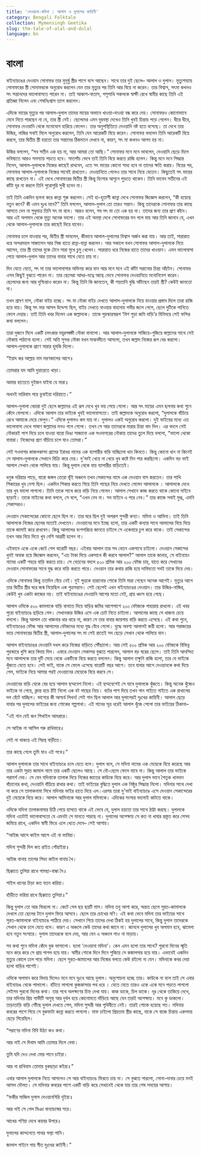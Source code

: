 ```yaml
---
title: 'দেওয়ানা-মদিনা : আলাল ও দুলালের কাহিনী'
category: Bengali Folktale
collection: Mymensingh Geetika
slug: the-tale-of-alal-and-dulal
language: bn
---
```


# **বাংলা**

বাইন্যাচঙের দেওয়ান সোনাফর তার মুমূর্ষু স্ত্রীর পাশে বসে আছেন। সাথে তার দুই ছেলে– আলাল ও দুলাল। মৃত্যুশয্যায় সোনাফরের স্ত্রী সোনাফরকে অনুরোধ করলেন যেন তার মৃত্যুর পর তিনি আর বিয়ে না করেন। তার বিশ্বাস, সৎমা কখনও সৎ সন্তানদের ভালোবাসতে পারেন না। তাই আকাশ-বাতাস, পশুপাখি সকলকে স্বাক্ষী রেখে স্বামীর কাছে তিনি এই প্রতিজ্ঞা নিলেন এবং শেষনিঃশ্বাস ত্যাগ করলেন।

এদিকে মায়ের মৃত্যুর পর আলাল-দুলাল তাদের মায়ের অভাবে খাওয়া-দাওয়া বন্ধ করে দেয়। সোনাফরও কোনোভাবে মেনে নিতে পারছেন না যে, তার স্ত্রী নেই। ছেলেদের এমন দুরবস্থা দেখেও তিনি খুবই চিন্তায় পড়ে গেলেন। ধীরে ধীরে, সোনাফর দেওয়ানি থেকে মনোযোগ হারিয়ে ফেলেন। তার অনুপস্থিতিতে দেওয়ানি নষ্ট হতে বসেছে। তা দেখে তার উজির, নাজির সবাই মিলে অনুরোধ করলেন, তিনি যেন আরেকটি বিয়ে করেন। সোনাফর বললেন তিনি আরেকটি বিয়ে করলে, তার দ্বিতীয় স্ত্রী হয়তো তার সন্তাদের ঠিকমতন দেখবে না, কারণ, সৎ মা কখনও আপন হয় না।

উজির বললেন, “সব সতীন এক হয় না, আর আমরা তো আছি।” সোনাফর মনে মনে ভাবলেন, দেওয়ানি ছেড়ে দিলে ভবিষ্যতে আরও সমস্যায় পড়তে হবে। সাতপাঁচ ভেবে তাই তিনি বিয়ে করতে রাজি হলেন। কিন্তু মনে মনে সিদ্ধান্ত নিলেন, আলাল-দুলালকে নিজের কাছেই রাখবেন, এতে সৎ মায়ের কোনো সাধ্য হবে না তাদের ক্ষতি করার। বিয়ের পর, সোনাফর আলাল-দুলালকে নিজের সাথেই রাখতেন। দেওয়ানিতে গেলেও তার সাথে নিয়ে যেতেন। কিছুতেই সৎ মায়ের কাছে রাখতেন না। এই দেখে সোনাফরের দ্বিতীয় স্ত্রী কিন্তু হিংসার আগুনে পুড়তে থাকেন। তিনি ভাবেন সতীনের এই কাঁটা দূর না করলে তিনি পুরোপুরি সুখী হবেন না।

তাই তিনি একদিন ছলনা করে কান্না শুরু করলেন। সেই হা-হুতাশী কান্না দেখে সোনাফর জিজ্ঞেস করলেন, “কী হয়েছে নতুন কনে? কী এমন দুঃখ মনে?” তিনি বললেন, আলাল-দুলাল তো তারও সন্তান। কিন্তু তাদেরকে সোনাফর তার কাছে আসতে দেন না শুধুমাত্র তিনি সৎ মা বলে। আরও বলেন, সব সৎ মা তো এক হয় না। তাদের জন্য তার প্রাণ কাঁদে। আর এই অপমান থেকে মৃত্যু অনেক ভালো। তার এই অবস্থা দেখে সোনাফরের মন গলে যায় আর তিনি জানান যে, এখন থেকে আলাল-দুলালকে তার কাছেই দিয়ে যাবেন।

সোনাফর চলে যাওয়ার পর, দ্বিতীয় স্ত্রী ভাবলেন, কীভাবে আলাল-দুলালের বিশ্বাস অর্জন করা যায়। আর তাই, সারারাত ধরে অন্দরমহল সাজালেন আর নিজ হাতে রান্না-বান্না করলেন। আর সকালে যখন সোনাফর আলাল-দুলালকে নিয়ে আসেন, তার স্ত্রী তাদের বুকে টেনে সারা মুখে চুমু খেলেন। সারারাত ধরে নিজের হাতে তাদের খাওয়ান। এমন ভালোবাসা পেয়ে আলাল-দুলাল আর তাদের বাবার সাথে যেতে চায় না।

দিন যেতে যেতে, সৎ মা তার ভালোবাসার অভিনয় করে যান আর মনে মনে এই কাঁটা সরানোর চিন্তা আঁটেন। সোনাফর এসব কিছুই বুঝতে পারেন না। তার ছেলেরা আদর-যত্নে আছে ভেবে সোনাফর দেওয়ানিতে মনোনিবেশ করেন। ছেলেদের জন্য আর দুশ্চিন্তাও করেন না। কিন্তু তিনি কি জানতেন, কী শয়তানি বুদ্ধি আঁটছেন তারই স্ত্রী? কেউই জানতো না।

তখন শ্রাবণ মাস, নৌকা বাইচ হচ্ছে। সৎ মা নৌকা বাইচ দেখতে আলাল-দুলালকে নিয়ে যাওয়ার প্রস্তাব দিলে তারা রাজি হয়ে যায়। কিন্তু সৎ মার আসল উদ্দেশ্য ছিল, বাইচ দেখতে যাওয়ার বাহানায় গভীর জলে গেলে, ছেলে দুটিকে পানিতে ফেলে দেয়ার। তাই তিনি খবর দিলেন এক জল্লাদকে। তাকে পুরস্কারস্বরূপ ‘বিশ পুড়া জমি বাড়ি’র বিনিময়ে সেই ফন্দির কথা বললেন।

তারা দুজনে মিলে একটি চমৎকার ময়ূরপঙ্ক্ষী নৌকা বানালো। আর আলাল-দুলালকে সাজিয়ে-গুজিয়ে জল্লাদের সাথে সেই নৌকায় পাঠানো হলো। সেই অতি সুন্দর নৌকা যখন মাঝনদীতে আসলো, তখন জল্লাদ নিজের রূপ বের করলো। আলাল-দুলালকে প্রাণে মারার হুমকি দিলো।

“ইয়াদ কর আল্লার নাম মরণকালের আগে॥

তোমরার যম আমি দুয়ারেতে খাড়া।

আমার হাতেতে দুইজন যাইবা যে মারা॥

অখনই মারিবাম পরে ডুবাইয়া দরিয়াতে।”

আলাল-দুলালা বেচারা দুই ছেলে জল্লাদের এই রূপ দেখে খুব ভয় পেয়ে গেলো। আর সৎ মায়ের এমন ছলনার কথা শুনে কেঁদে ফেললো। এদিকে আলাল তার ভাইকে খুবই ভালোবাসতো। তাই জল্লাদকে অনুরোধ করলো, “দুলালকে বাঁচিয়ে রেখে আমাকে মেরে ফেলুন।” এদিকে দুলালও কম যায় না। দুলালও একই অনুরোধ করলো। দুই ভাইয়ের মধ্যে এত ভালোবাসা দেখে পাষাণ জল্লাদের মনও গলে গেলো। তখন সে আর তাদেরকে মারার চিন্তা বাদ দিল। এর বদলে সেই নৌকারই পাশ দিয়ে চলে যাওয়া বারো ডিঙা সাজানো এক সওদাগরের নৌকায় তাদের তুলে দিয়ে বললো, “ভালো থেকো বাবারা। নিজেদের প্রাণ বাঁচিয়ে চলে যাও তোমরা।”

সেই সওদাগর কাজলকান্দা গ্রামের ইরাধর নামের এক ব্যাপারীর বাড়ি যাচ্ছিলো ধান কিনতে। কিন্তু কোনো ধান না কিনেই সে আলাল-দুলালকে সেখানে বিক্রি করে দেয়। দু'ভাই খেয়ে না খেয়ে খুব কষ্টে দিন পার করছিলো। একদিন বড় ভাই আলাল সেখান থেকে পালিয়ে যায়। কিন্তু দুলাল থেকে যায় ব্যাপারীর বাড়িতেই।

ধনুক দরিয়ার পাড়ে, বারো জঙ্গল তেরো ভূঁই অঞ্চলে তখন সেকান্দের নামে এক দেওয়ান বাস করতেন। তার পাখি শিকারের খুব নেশা ছিল। একদিন শিকার করতে গিয়ে তিনি গাছের নিচে দেখতে পেলেন আলালকে । আলালকে দেখে তার খুব ভালো লাগলো। তিনি তাকে সাথে করে বাড়ি নিয়ে গেলেন। আলাল সেখানে কাজ করতে থাকে কোনো মাইনে ছাড়াই। তাকে মাইনের কথা বললে, সে বলে, “এখন নেব না। সব মাইনে এ পরে নেব।” তার কাজে সবাই মুগ্ধ, এমনি সেকান্দরও।

দেওয়ান সেকান্দেরের কোনো ছেলে ছিল না। তার ঘরে ছিল দুই অপরূপ সুন্দরী কন্যা। মমিনা ও আমিনা। তাই তিনি আলালকে নিজের ছেলের মতোই দেখতেন। দেওয়ানের মনে ইচ্ছে হলো, তার একটি কন্যার সাথে আলালের বিয়ে দিয়ে তাকে জামাই করে রাখবেন। কিন্তু আলালের বংশপরিচয় জানতে চাইলে সে একেবারে চুপ করে থাকে। তাই সেকান্দের তখন আর বিয়ে দিতে খুব বেশি আগ্রহী হলেন না।

এইভাবে একে একে কেটে গেল বারোটি বছর। এইবার আলাল তার সব বেতন একসাথে চাইলো। দেওয়ান সেকান্দের খুবই অবাক হয়ে জিজ্ঞেস করলেন, “এত টাকা দিয়ে একসাথে কী করবে আলাল?” আলাল তাকে জানায়, সে বাইন্যাচং নামের একটি শহরে বাড়ি করতে চায়। সে বেতনের বদলে ৫০০ শ্রমিক আর ২০০ ফৌজ চায়, যাতে করে সেখানের দেওয়ান সোনাফরের সাথে যুদ্ধ করে বাড়ি করতে পারে। দেওয়ান তার কথায় রাজি হয়ে দাবিমতো সবই তাকে দিয়ে দেয়।

এদিকে সোনাফর কিন্তু ততদিন বেঁচে নেই। দুই পুত্রকে হারানোর শোকে তিনি মারা গেছেন অনেক আগেই। মৃত্যুর আগে তার দ্বিতীয় স্ত্রীর ঘরে জন্ম নিয়েছিল এক পুত্রসন্তান। সেই ছেলেই এখন বাইন্যাচঙের দেওয়ান। তার উজির-নাজির, কেউই খুব একটা কাজের নয়। তাই বাইন্যাচঙের দেওয়ানি আগের মতো নেই, প্রায় ধ্বংস হয়ে গেছে।

আলাল ওদিকে ৫০০ কামলাকে বাড়ি বানাতে দিয়ে বাড়ির জমির আশেপাশে ২০০ ফৌজকে পাহারায় রাখলো। এই খবর পুরো বাইন্যাচঙে ছড়িয়ে গেল। সেখানকার উজির এসে এক চোট নিতে চাইলো। আলালের কাছে সে খাজনা চেয়ে বসলো। কিন্তু আলাল তো খাজনার ধার ধারে না, কারণ সে তার বাবার জায়গায় বাড়ি করতে এসেছে। এই কথা শুনে, বাইন্যাচঙের ফৌজ আর আলালের ফৌজদের মধ্যে যুদ্ধ বেঁধে গেলো। যুদ্ধে অবশ্য আলালই জয়ী হলো। আর পরাজয়ের ভয়ে সোনাফরের দ্বিতীয় স্ত্রী, আলাল-দুলালের সৎ মা সেই রাতেই সব ছেড়ে সেখান থেকে পালিয়ে যান।

আলাল বাইন্যাচঙের দেওয়ানি দখল করে নিজের বাড়িতে পৌঁছালো। আর সেই ৫০০ শ্রমিক আর ২০০ ফৌজকে বিভিন্ন পুরস্কারে খুশি করে বিদায় দিল। এবারে দেওয়ান সেকান্দর বুঝতে পারলেন, আলাল বড় ঘরের ছেলে। তাই তিনি আনন্দিত মনে আলালকে তার দুটি মেয়ে থেকে একটিকে বিয়ে করতে বললেন। কিন্তু আলাল তক্ষুনি রাজি হলো, তার যে ভাইকে খুঁজতে যেতে হবে। সেই ভাই, যাকে সে ফেলে এসেছে বারোটি বছর আগে। তবে যাবার আগে দেওয়ানকে কথা দিয়ে গেল, ভাইকে নিয়ে আসার পরই দেওয়ানের মেয়েকে বিয়ে করবে সে।

দেওয়ানের বাড়ি থেকে বের হয়ে আলাল ছদ্মবেশ নিলো। এই ছদ্মবেশেই সে যাবে দুলালকে খুঁজতে। কিন্তু অনেক খুঁজেও ভাইকে না পেয়ে, ক্লান্ত হয়ে ঠাঁই নিলো এক বট গাছের নিচে। বটের পাশ দিয়ে তখন গান গাইতে গাইতে এক রাখালের দল হেঁটে যাচ্ছিল। ভাগ্যের কী আশ্চর্য লিখন! সেই গান ছিল আলাল আর দুলালেরই দুঃখের কাহিনী। আলাল ছেড়ে যাবার পর দুলালের ভাইয়ের জন্য শোকের গল্পগাথা। এই গানের সূত্র ধরেই আলাল খুঁজে পেলো তার ভাইয়ের ঠিকানা–

“এই গান যেই জন শিখাইল আমরারে।

সে আইজ না আসিল গরু রাখিবারে॥

সেই না থাকয়ে এই গিরস্থ বাড়ীতে।

তার কাছে গেলে তুমি যাও এই পথে॥”

আলাল দুলালকে তার সাথে বাইন্যাচঙে চলে যেতে বলে। দুলাল বলে, সে মদিনা নামের এক মেয়েকে বিয়ে করেছে আর তার একটা সুরত জামাল নামে তার একটি ছেলেও আছে। সে বৌ-ছেলে ফেলে যাবে না। কিন্তু আলাল তার ভাইকে পরামর্শ দেয়। সে যেন মদিনাকে তালাক দিয়ে নিজের জাতের কাউকে বিয়ে করে। আর দুলাল ভাবে পৈতৃক খানদান বাঁচানোর কথা, দেওয়ানি বাঁচিয়ে রাখার কথা। তাই ভাইয়ের বুদ্ধিতে দুলাল এক নিষ্ঠুর সিদ্ধান্ত নিলো। মদিনার সাথে দেখা না করে সে তালাকনামা লিখে মদিনার ভাইর হাতে দিয়ে এল।এরপর তারা দু'ভাই বাইন্যাচঙে এসে দেওয়ান সেকান্দেরের দুই মেয়েকে বিয়ে করে। আলাল আমিনাকে আর দুলাল মমিনাকে। এদিকের সংসার ভালোই কাটতে থাকে।

ওদিকে মদিনা তালাকনামার চিঠি পেয়ে হাসতে থাকে এই ভেবে যে, দুলাল হয়তো তার সাথে ঠাট্টা করছে। দুলালকে মদিনা এতটাই ভালোবাসতো যে এমনটা সে মানতে পারছে না। দুলালের অপেক্ষায় সে কত না খাবার প্রস্তুত করে সেসব জমিয়ে রাখে, একদিন স্বামী ফিরে এলে খেতে দেবে– সেই আশায়।

“আইজ আসে কাইল আসে এই না ভাবিয়া।

মদিনা সুন্দরী দিল কত রাইত গোঁয়াইয়া॥

আইজ বানায় তালের পিডা কাইল বানায় খৈ।

ছিক্কাতে তুলিয়া রাখে গামছা-বান্ধা দৈ॥

শাইল ধানের চিড়া কত যতন করিয়া।

হাঁড়ীতে ভরিয়া রাখে ছিক্কাতে তুলিয়া॥”

কিন্তু দুলাল তো আর ফিরলো না। কেটে গেল ছয় ছয়টি মাস। মদিনা তবু আশা করে, অন্তত ছেলে সুরত-জামালকে দেখলে তো ছেলের টানে দুলাল ফিরে আসবে। ছেলে তার চোখের মণি। এই কথা ভেবে মদিনা তার ভাইয়ের সাথে সুরত-জামালকে বাইন্যাচঙে পাঠিয়ে দেয়। সেখানে গিয়ে তাদের দেখা ঠিকই হয় দুলালের সাথে, কিন্তু দুলাল তাদেরকে সেখান থেকে চলে যেতে বলে। কারণ এ অঞ্চলে কেউ তাদের কথা জানে না। জানলে দুলালের খুব অপমান হবে, ঝামেলা হবে নতুন সংসারে। দুলাল তাদেরকে বলে দেয়, আর যেন এ অঞ্চলে পাও না মাড়ায়।

সব কথা শুনে মদিনা কেঁদে বুক ভাসালো। হলো ‘দেওয়ানা মদিনা’। কেন এমন হলো তার সাথে? পুরনো দিনের স্মৃতি মনে করে করে সে প্রায় পাগল হয়ে যায়। স্বামীর শোকে দিনে দিনে শুকিয়ে সে কঙ্কালসার হয়ে যায়। এভাবেই একদিন মৃত্যুর কোলে ঢলে পড়ে মদিনা। ছেলে সুরত-জামালের আর নিজের বলতে কেউ রইলো না যেন। মদিনাকে কবর দেয়া হলো বাড়ির পাশেই।

ওদিকে অপমান করে বিদায় দিলেও মনে মনে দুঃখে আছে দুলাল। অনুশোচনা হচ্ছে তার। কাউকে না বলে তাই সে এবার বাইন্যাচঙ থেকে পালালো। হাঁটতে লাগলো কুজকান্দার পথ ধরে । যেতে যেতে তারও একে একে মনে পড়তে লাগলো সেইসব পুরনো দিনের কথা। তার পথে অলক্ষণের চিহ্ন দেখা যায়। কাক ডাকে, চিল ডাকে। দূর থেকে তাকিয়ে দেখে, তার মদিনার প্রিয় গাভীটি অসুস্থ আর দুর্বল হয়ে কোনোমতে দাঁড়িয়ে আছে যেন তারই অপেক্ষায়। মনে কু ডাকলো। তাড়াতাড়ি বাড়ি পৌঁছে দুলাল দেখতে পেল, মদিনা সুন্দরী আর পৃথিবীতে নেই। তারই শোকে হয়েছে গত। মদিনার কবরের পাশে গিয়ে সে বুকফাটা কান্না করতে লাগলো। মাফ চাইলো প্রিয়তমা স্ত্রীর কাছে, যাকে সে বাজে চিন্তায় একসময় ছেড়ে গিয়েছিল।

“পরাণের মদিনা বিবি উঠ্যা কও কথা।

আর নাই সে দিবাম আমি তোমার দিলে বেথা।

তুমি যদি দেও দেখা মোর পানে চাইয়া।

আর না রাখিবাম তোমায় বুকছাড়া কইরা॥”

এবার আলাল দুলালকে নিতে আসলেও সে আর বাইন্যাচঙে ফিরতে চায় না। সে বুঝতে পারলো, সোনা-দানার চেয়ে মনই আসল দৌলত। সে মদিনার কবরের পাশে একটি বাড়ি করে সেখানেই থেকে যায় তার শেষ সময়ের আশায়।

“ফকীর সাজিল দুলাল দেওয়ানগিরি থুইয়া॥

আর নাই সে গেল মিঞা বান্যাচঙ্গের সরে।

আখের গণিয়া দেখে কয়বর উপরে॥

দুলালের কান্দনেতে পাথর গল্যা পানি।

জালাল গাইনে গায় গীত দুঃখের কাইনী।”
